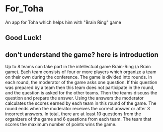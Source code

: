 # For_Toha
An app for Toha which helps him with "Brain Ring" game

## Good Luck!

## don't understand the game? here is introduction
Up to 8 teams can take part in the intellectual game Brain-Ring (a Brain game). Each team consists of four or more players which organize a team on their own during the conference. The game is divided into rounds. In each round, the moderator of the game asks one question. If this question was prepared by a team then this team does not participate in the round, and the question is asked for the other teams. Then the teams discuss the question and prepare the answer. Using the answers the moderator calculates the scores earned by each team in this round of the game. The round ends when the moderator receives the correct answer or after 3 incorrect answers. In total, there are at least 10 questions from the organizers of the game and 6 questions from each team. The team that scores the maximum number of points wins the game.
